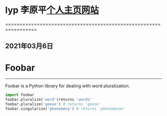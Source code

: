 # lyp 李原平[个人主页网站](http://liyuanping.free.idcfengye.com/)
=================================================================
## 2021年03月6日
# Foobar
---------
Foobar is a Python library for dealing with word pluralization.
```python
import foobar
foobar.pluralize('word')returns 'words'
foobar.pluralize('goose') # returns 'geese'
foobar.singularize('phenomena') # returns 'phenomenon'
```
